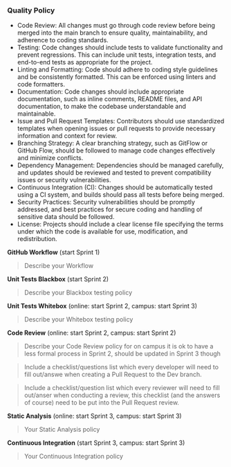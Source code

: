 ### Quality Policy
- Code Review: All changes must go through code review before being merged into the main branch to ensure quality, maintainability, and adherence to coding standards.
- Testing: Code changes should include tests to validate functionality and prevent regressions. This can include unit tests, integration tests, and end-to-end tests as appropriate for the project.
- Linting and Formatting: Code should adhere to coding style guidelines and be consistently formatted. This can be enforced using linters and code formatters.
- Documentation: Code changes should include appropriate documentation, such as inline comments, README files, and API documentation, to make the codebase understandable and maintainable.
- Issue and Pull Request Templates: Contributors should use standardized templates when opening issues or pull requests to provide necessary information and context for review.
- Branching Strategy: A clear branching strategy, such as GitFlow or GitHub Flow, should be followed to manage code changes effectively and minimize conflicts.
- Dependency Management: Dependencies should be managed carefully, and updates should be reviewed and tested to prevent compatibility issues or security vulnerabilities.
- Continuous Integration (CI): Changes should be automatically tested using a CI system, and builds should pass all tests before being merged.
- Security Practices: Security vulnerabilities should be promptly addressed, and best practices for secure coding and handling of sensitive data should be followed.
- License: Projects should include a clear license file specifying the terms under which the code is available for use, modification, and redistribution.

**GitHub Workflow** (start Sprint 1)
  > Describe your Workflow

**Unit Tests Blackbox** (start Sprint 2)
  > Describe your Blackbox testing policy 

 **Unit Tests Whitebox** (online: start Sprint 2, campus: start Sprint 3)
  > Describe your Whitebox testing policy 

**Code Review** (online: start Sprint 2, campus: start Sprint 2)
  > Describe your Code Review policy for on campus it is ok to have a less formal process in Sprint 2, should be updated in Sprint 3 though

  > Include a checklist/questions list which every developer will need to fill out/answe when creating a Pull Request to the Dev branch. 

  > Include a checklist/question list which every reviewer will need to fill out/anser when conducting a review, this checklist (and the answers of course) need to be put into the Pull Request review.

**Static Analysis**  (online: start Sprint 3, campus: start Sprint 3)
  > Your Static Analysis policy   

**Continuous Integration**  (start Sprint 3, campus: start Sprint 3)
  > Your Continuous Integration policy
